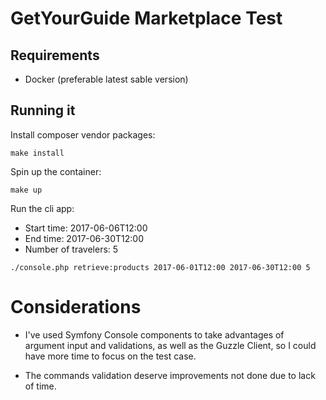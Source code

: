 # GetYourGuide Marketplace Test

## Requirements

- Docker (preferable latest sable version)

## Running it

Install composer vendor packages:

`make install`

Spin up the container:

`make up`


Run the cli app:

- Start time: 2017-06-06T12:00
- End time: 2017-06-30T12:00
- Number of travelers: 5

`./console.php retrieve:products 2017-06-01T12:00 2017-06-30T12:00 5`

# Considerations

- I've used Symfony Console components to take advantages of argument input and validations, as well as the Guzzle Client, so I could have more time to focus on the test case.

- The commands validation deserve improvements not done due to lack of time.
